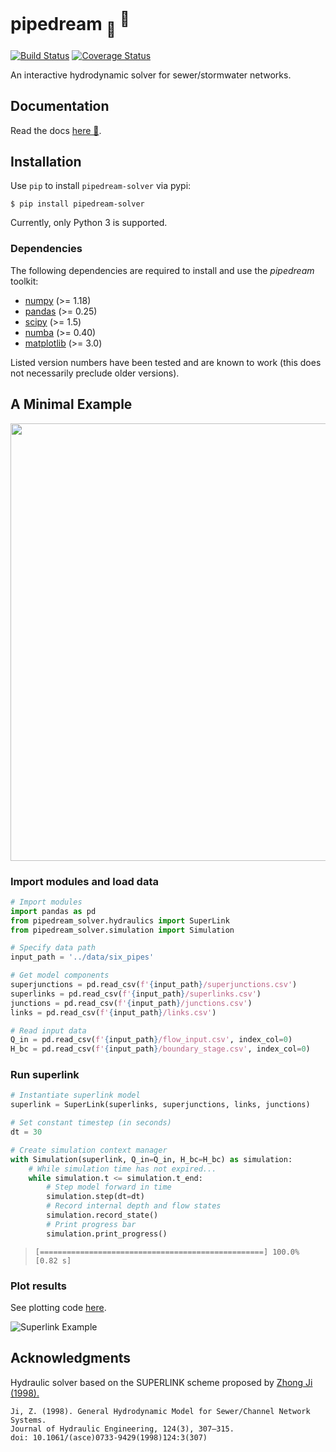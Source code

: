 # pipedream <sub>🚰</sub> <sup>💭</sup>
[![Build Status](https://travis-ci.org/mdbartos/pipedream.svg?branch=master)](https://travis-ci.org/mdbartos/pipedream) [![Coverage Status](https://coveralls.io/repos/github/mdbartos/pipedream/badge.svg?branch=master)](https://coveralls.io/github/mdbartos/pipedream?branch=master)

An interactive hydrodynamic solver for sewer/stormwater networks.

## Documentation

Read the docs [here 📖](https://mdbartos.github.io/pipedream/).

## Installation

Use `pip` to install `pipedream-solver` via pypi:

```shell
$ pip install pipedream-solver
```

Currently, only Python 3 is supported.

### Dependencies

The following dependencies are required to install and use the *pipedream* toolkit:

- [numpy](http://www.numpy.org/) (>= 1.18)
- [pandas](https://pandas.pydata.org/) (>= 0.25)
- [scipy](https://www.scipy.org/) (>= 1.5)
- [numba](https://numba.pydata.org/) (>= 0.40)
- [matplotlib](https://matplotlib.org/) (>= 3.0)

Listed version numbers have been tested and are known to work (this does not necessarily preclude older versions).

## A Minimal Example

<img src="https://s3.us-east-2.amazonaws.com/mdbartos-img/superlink/example_network_ji.png" width="700">

### Import modules and load data

```python
# Import modules
import pandas as pd
from pipedream_solver.hydraulics import SuperLink
from pipedream_solver.simulation import Simulation

# Specify data path
input_path = '../data/six_pipes'

# Get model components
superjunctions = pd.read_csv(f'{input_path}/superjunctions.csv')
superlinks = pd.read_csv(f'{input_path}/superlinks.csv')
junctions = pd.read_csv(f'{input_path}/junctions.csv')
links = pd.read_csv(f'{input_path}/links.csv')

# Read input data
Q_in = pd.read_csv(f'{input_path}/flow_input.csv', index_col=0)
H_bc = pd.read_csv(f'{input_path}/boundary_stage.csv', index_col=0)
```

### Run superlink

```python
# Instantiate superlink model
superlink = SuperLink(superlinks, superjunctions, links, junctions)

# Set constant timestep (in seconds)
dt = 30

# Create simulation context manager
with Simulation(superlink, Q_in=Q_in, H_bc=H_bc) as simulation:
    # While simulation time has not expired...
    while simulation.t <= simulation.t_end:
        # Step model forward in time
        simulation.step(dt=dt)
        # Record internal depth and flow states
        simulation.record_state()
        # Print progress bar
        simulation.print_progress()
```

> `[==================================================] 100.0% [0.82 s]`


### Plot results

See plotting code [here](https://github.com/mdbartos/superlink/blob/master/test/six_pipe_test.ipynb).

![Superlink Example](https://s3.us-east-2.amazonaws.com/mdbartos-img/superlink/superlink_test.png)

## Acknowledgments

Hydraulic solver based on the SUPERLINK scheme proposed by [Zhong Ji (1998).](https://ascelibrary.org/doi/10.1061/%28ASCE%290733-9429%281998%29124%3A3%28307%29)

```
Ji, Z. (1998). General Hydrodynamic Model for Sewer/Channel Network Systems.
Journal of Hydraulic Engineering, 124(3), 307–315.
doi: 10.1061/(asce)0733-9429(1998)124:3(307)
```

